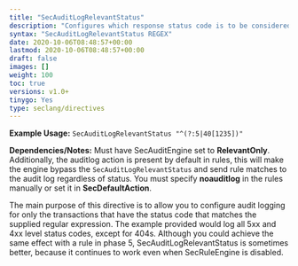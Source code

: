 ```yaml
---
title: "SecAuditLogRelevantStatus"
description: "Configures which response status code is to be considered relevant for the purpose of audit logging."
syntax: "SecAuditLogRelevantStatus REGEX"
date: 2020-10-06T08:48:57+00:00
lastmod: 2020-10-06T08:48:57+00:00
draft: false
images: []
weight: 100
toc: true
versions: v1.0+
tinygo: Yes
type: seclang/directives
---
```


**Example Usage:** `SecAuditLogRelevantStatus "^(?:5|40[1235])"`

**Dependencies/Notes:** Must have SecAuditEngine set to **RelevantOnly**. Additionally, the auditlog action is present by default in rules, this will make the engine bypass the `SecAuditLogRelevantStatus` and send rule matches to the audit log regardless of status. You must specify **noauditlog** in the rules manually or set it in **SecDefaultAction**.

The main purpose of this directive is to allow you to configure audit logging for only the transactions that have the status code that matches the supplied regular expression. The example provided would log all 5xx and 4xx level status codes, except for 404s. Although you could achieve the same effect with a rule in phase 5, SecAuditLogRelevantStatus is sometimes better, because it continues to work even when SecRuleEngine is disabled.

